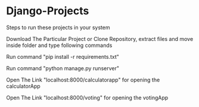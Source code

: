 # Django-Projects

Steps to run these projects in your system

Download The Particular Project or Clone Repository, extract files and move inside folder and type following commands

Run command "pip install -r requirements.txt"

Run command "python manage.py runserver"

Open The Link "localhost:8000/calculatorapp" for opening the calculatorApp

Open The Link "localhost:8000/voting" for opening the votingApp
